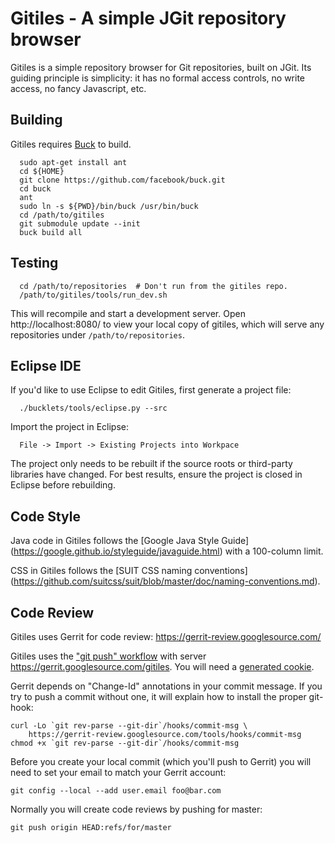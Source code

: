 Gitiles - A simple JGit repository browser
==========================================

Gitiles is a simple repository browser for Git repositories, built on JGit. Its
guiding principle is simplicity: it has no formal access controls, no write
access, no fancy Javascript, etc.


Building
--------

Gitiles requires [Buck](http://facebook.github.io/buck/) to build.

```
  sudo apt-get install ant
  cd ${HOME}
  git clone https://github.com/facebook/buck.git
  cd buck
  ant
  sudo ln -s ${PWD}/bin/buck /usr/bin/buck
  cd /path/to/gitiles
  git submodule update --init
  buck build all
```


Testing
-------

```
  cd /path/to/repositories  # Don't run from the gitiles repo.
  /path/to/gitiles/tools/run_dev.sh
```

This will recompile and start a development server.  Open
http://localhost:8080/ to view your local copy of gitiles, which
will serve any repositories under `/path/to/repositories`.


Eclipse IDE
-----------

If you'd like to use Eclipse to edit Gitiles, first generate a project file:

```
  ./bucklets/tools/eclipse.py --src
```

Import the project in Eclipse:

```
  File -> Import -> Existing Projects into Workpace
```

The project only needs to be rebuilt if the source roots or third-party
libraries have changed. For best results, ensure the project is closed in
Eclipse before rebuilding.


Code Style
----------

Java code in Gitiles follows the [Google Java Style Guide]
(https://google.github.io/styleguide/javaguide.html) with a 100-column limit.

CSS in Gitiles follows the [SUIT CSS naming conventions]
(https://github.com/suitcss/suit/blob/master/doc/naming-conventions.md).

Code Review
-----------

Gitiles uses Gerrit for code review:
https://gerrit-review.googlesource.com/

Gitiles uses the ["git push" workflow][1] with server
https://gerrit.googlesource.com/gitiles.  You will need a
[generated cookie][2].

[1]: https://gerrit-review.googlesource.com/Documentation/user-upload.html#_git_push
[2]: https://gerrit.googlesource.com/new-password

Gerrit depends on "Change-Id" annotations in your commit message.
If you try to push a commit without one, it will explain how to
install the proper git-hook:

```
curl -Lo `git rev-parse --git-dir`/hooks/commit-msg \
    https://gerrit-review.googlesource.com/tools/hooks/commit-msg
chmod +x `git rev-parse --git-dir`/hooks/commit-msg
```

Before you create your local commit (which you'll push to Gerrit)
you will need to set your email to match your Gerrit account:

```
git config --local --add user.email foo@bar.com
```

Normally you will create code reviews by pushing for master:

```
git push origin HEAD:refs/for/master
```
